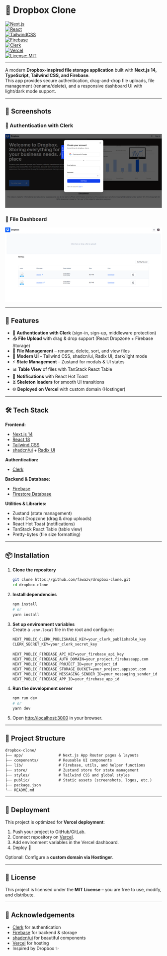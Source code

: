 # 📂 Dropbox Clone

[![Next.js](https://img.shields.io/badge/Next.js-14-black?logo=next.js)](https://nextjs.org/)  
[![React](https://img.shields.io/badge/React-18-61DAFB?logo=react)](https://react.dev/)  
[![TailwindCSS](https://img.shields.io/badge/TailwindCSS-3.3-38B2AC?logo=tailwind-css)](https://tailwindcss.com/)  
[![Firebase](https://img.shields.io/badge/Firebase-10-FFCA28?logo=firebase)](https://firebase.google.com/)  
[![Clerk](https://img.shields.io/badge/Auth-Clerk-blueviolet)](https://clerk.com/)  
[![Vercel](https://img.shields.io/badge/Deployed%20on-Vercel-black?logo=vercel)](https://vercel.com/)  
[![License: MIT](https://img.shields.io/badge/License-MIT-green.svg)](LICENSE)

---

A modern **Dropbox-inspired file storage application** built with **Next.js 14, TypeScript, Tailwind CSS, and Firebase**.  
This app provides secure authentication, drag-and-drop file uploads, file management (rename/delete), and a responsive dashboard UI with light/dark mode support.

---

## 📸 Screenshots

### 🔐 Authentication with Clerk

<img src="/public/screens/auth.png" alt="Auth Page" width="600"/>

### 📂 File Dashboard

<img src="/public/screens/dashboard.png" alt="Dashboard" width="600"/>

---

## 🚀 Features

- 🔐 **Authentication with Clerk** (sign-in, sign-up, middleware protection)
- 📤 **File Upload** with drag & drop support (React Dropzone + Firebase Storage)
- 📂 **File Management** – rename, delete, sort, and view files
- 🎨 **Modern UI** – Tailwind CSS, shadcn/ui, Radix UI, dark/light mode
- ⚡ **State Management** – Zustand for modals & UI states
- 📊 **Table View** of files with TanStack React Table
- 🔔 **Notifications** with React Hot Toast
- ⏳ **Skeleton loaders** for smooth UI transitions
- 🌐 **Deployed on Vercel** with custom domain (Hostinger)

---

## 🛠 Tech Stack

**Frontend:**

- [Next.js 14](https://nextjs.org/)
- [React 18](https://react.dev/)
- [Tailwind CSS](https://tailwindcss.com/)
- [shadcn/ui](https://ui.shadcn.com/) + [Radix UI](https://www.radix-ui.com/)

**Authentication:**

- [Clerk](https://clerk.com/)

**Backend & Database:**

- [Firebase](https://firebase.google.com/)
- [Firestore Database](https://firebase.google.com/docs/firestore)

**Utilities & Libraries:**

- Zustand (state management)
- React Dropzone (drag & drop uploads)
- React Hot Toast (notifications)
- TanStack React Table (table view)
- Pretty-bytes (file size formatting)

---

## 📦 Installation

1. **Clone the repository**

   ```bash
   git clone https://github.com/fawazv/dropbox-clone.git
   cd dropbox-clone
   ```

2. **Install dependencies**

   ```bash
   npm install
   # or
   yarn install
   ```

3. **Set up environment variables**  
   Create a `.env.local` file in the root and configure:

   ```env
   NEXT_PUBLIC_CLERK_PUBLISHABLE_KEY=your_clerk_publishable_key
   CLERK_SECRET_KEY=your_clerk_secret_key

   NEXT_PUBLIC_FIREBASE_API_KEY=your_firebase_api_key
   NEXT_PUBLIC_FIREBASE_AUTH_DOMAIN=your_project.firebaseapp.com
   NEXT_PUBLIC_FIREBASE_PROJECT_ID=your_project_id
   NEXT_PUBLIC_FIREBASE_STORAGE_BUCKET=your_project.appspot.com
   NEXT_PUBLIC_FIREBASE_MESSAGING_SENDER_ID=your_messaging_sender_id
   NEXT_PUBLIC_FIREBASE_APP_ID=your_firebase_app_id
   ```

4. **Run the development server**

   ```bash
   npm run dev
   # or
   yarn dev
   ```

5. Open [http://localhost:3000](http://localhost:3000) in your browser.

---

## 📂 Project Structure

```
dropbox-clone/
├── app/                # Next.js App Router pages & layouts
├── components/         # Reusable UI components
├── lib/                # Firebase, utils, and helper functions
├── store/              # Zustand store for state management
├── styles/             # Tailwind CSS and global styles
├── public/             # Static assets (screenshots, logos, etc.)
├── package.json
└── README.md
```

---

## 🚀 Deployment

This project is optimized for **Vercel deployment**:

1. Push your project to GitHub/GitLab.
2. Connect repository on [Vercel](https://vercel.com/).
3. Add environment variables in the Vercel dashboard.
4. Deploy 🚀

Optional: Configure a **custom domain via Hostinger**.

---

## 📜 License

This project is licensed under the **MIT License** – you are free to use, modify, and distribute.

---

## 🙌 Acknowledgements

- [Clerk](https://clerk.com/) for authentication
- [Firebase](https://firebase.google.com/) for backend & storage
- [shadcn/ui](https://ui.shadcn.com/) for beautiful components
- [Vercel](https://vercel.com/) for hosting
- Inspired by Dropbox ✨

